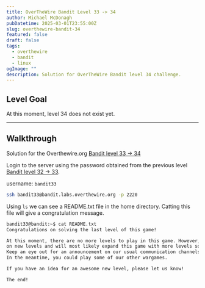 ```yaml
---
title: OverTheWire Bandit Level 33 -> 34
author: Michael McDonagh
pubDatetime: 2025-03-01T23:55:00Z
slug: overthewire-bandit-34
featured: false
draft: false
tags:
  - overthewire
  - bandit
  - linux
ogImage: ""
description: Solution for OverTheWire Bandit level 34 challenge.
---
```


## Level Goal

At this moment, level 34 does not exist yet.

---

## Walkthrough

Solution for the Overthewire.org [Bandit level 33 -> 34](https://overthewire.org/wargames/bandit/bandit34.html)

Login to the server using the password obtained from the previous level [Bandit level 32 -> 33](/posts/overthewire-bandit-33).  

username: `bandit33`  

```bash
ssh bandit33@bandit.labs.overthewire.org -p 2220
```

Using `ls` we can see a README.txt file in the home directory.
Catting this file will give a congratulation message.

```bash
bandit33@bandit:~$ cat README.txt
Congratulations on solving the last level of this game!

At this moment, there are no more levels to play in this game. However, we are constantly working
on new levels and will most likely expand this game with more levels soon.
Keep an eye out for an announcement on our usual communication channels!
In the meantime, you could play some of our other wargames.

If you have an idea for an awesome new level, please let us know!

The end!
```
